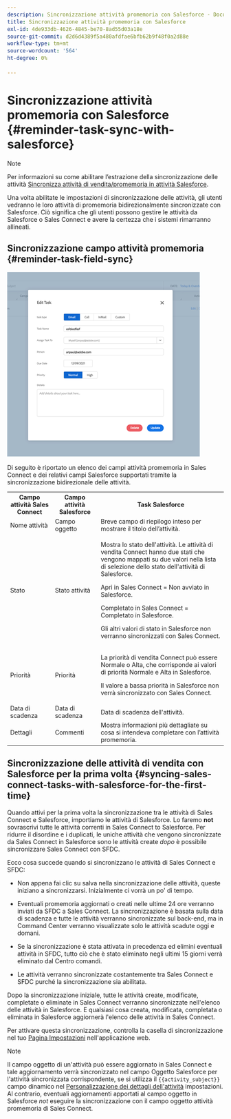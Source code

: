 ```yaml
---
description: Sincronizzazione attività promemoria con Salesforce - Documenti Marketo - Documentazione del prodotto
title: Sincronizzazione attività promemoria con Salesforce
exl-id: 4de933db-4626-4845-be70-8ad55d03a18e
source-git-commit: d2d6d4389f5a480afdfae6bfb62b9f48f0a2d88e
workflow-type: tm+mt
source-wordcount: '564'
ht-degree: 0%

---
```


# Sincronizzazione attività promemoria con Salesforce {#reminder-task-sync-with-salesforce}

>[!NOTE]
>
>Per informazioni su come abilitare l’estrazione della sincronizzazione delle attività [Sincronizza attività di vendita/promemoria in attività Salesforce](/help/marketo/product-docs/marketo-sales-connect/crm/salesforce-integration/salesforce-sync-settings.md#sync-sales-connect-tasks-reminders-to-salesforce-tasks).

Una volta abilitate le impostazioni di sincronizzazione delle attività, gli utenti vedranno le loro attività di promemoria bidirezionalmente sincronizzate con Salesforce. Ciò significa che gli utenti possono gestire le attività da Salesforce o Sales Connect e avere la certezza che i sistemi rimarranno allineati.

## Sincronizzazione campo attività promemoria {#reminder-task-field-sync}

![](assets/reminder-task-sync-with-salesforce-1.png)

Di seguito è riportato un elenco dei campi attività promemoria in Sales Connect e dei relativi campi Salesforce supportati tramite la sincronizzazione bidirezionale delle attività.

<table>
 <tr>
  <th>Campo attività Sales Connect</th>
  <th>Campo attività Salesforce</th>
  <th>Task Salesforce</th>
 </tr>
 <tr>
  <td>Nome attività</td>
  <td>Campo oggetto</td>
  <td>Breve campo di riepilogo inteso per mostrare il titolo dell’attività.</td>
 </tr>
 <tr>
  <td>Stato</td>
  <td>Stato attività</td>
  <td><p>Mostra lo stato dell'attività. Le attività di vendita Connect hanno due stati che vengono mappati su due valori nella lista di selezione dello stato dell'attività di Salesforce.</p>
  <p>Apri in Sales Connect = Non avviato in Salesforce.</p>
  <p>Completato in Sales Connect = Completato in Salesforce.</p>
  <p>Gli altri valori di stato in Salesforce non verranno sincronizzati con Sales Connect.</p></td>
 </tr>
 <tr>
  <td>Priorità</td>
  <td>Priorità</td>
  <td><p>La priorità di vendita Connect può essere Normale o Alta, che corrisponde ai valori di priorità Normale e Alta in Salesforce.</p>
  <p>Il valore a bassa priorità in Salesforce non verrà sincronizzato con Sales Connect.</p></td>
 </tr>
 <tr>
  <td>Data di scadenza</td>
  <td>Data di scadenza</td>
  <td>Data di scadenza dell'attività.</td>
 </tr>
 <tr>
  <td>Dettagli</td>
  <td>Commenti</td>
  <td>Mostra informazioni più dettagliate su cosa si intendeva completare con l’attività promemoria.</td>
 </tr>
</table>

## Sincronizzazione delle attività di vendita con Salesforce per la prima volta {#syncing-sales-connect-tasks-with-salesforce-for-the-first-time}

Quando attivi per la prima volta la sincronizzazione tra le attività di Sales Connect e Salesforce, importiamo le attività di Salesforce. Lo faremo **not** sovrascrivi tutte le attività correnti in Sales Connect to Salesforce. Per ridurre il disordine e i duplicati, le uniche attività che vengono sincronizzate da Sales Connect in Salesforce sono le attività create *dopo* è possibile sincronizzare Sales Connect con SFDC.

Ecco cosa succede quando si sincronizzano le attività di Sales Connect e SFDC:

* Non appena fai clic su salva nella sincronizzazione delle attività, queste iniziano a sincronizzarsi. Inizialmente ci vorrà un po&#39; di tempo.

* Eventuali promemoria aggiornati o creati nelle ultime 24 ore verranno inviati da SFDC a Sales Connect. La sincronizzazione è basata sulla data di scadenza e tutte le attività verranno sincronizzate sul back-end, ma in Command Center verranno visualizzate solo le attività scadute oggi e domani.

* Se la sincronizzazione è stata attivata in precedenza ed elimini eventuali attività in SFDC, tutto ciò che è stato eliminato negli ultimi 15 giorni verrà eliminato dal Centro comandi.

* Le attività verranno sincronizzate costantemente tra Sales Connect e SFDC purché la sincronizzazione sia abilitata.

Dopo la sincronizzazione iniziale, tutte le attività create, modificate, completate o eliminate in Sales Connect verranno sincronizzate nell&#39;elenco delle attività in Salesforce. E qualsiasi cosa creata, modificata, completata o eliminata in Salesforce aggiornerà l&#39;elenco delle attività in Sales Connect.

Per attivare questa sincronizzazione, controlla la casella di sincronizzazione nel tuo [Pagina Impostazioni](https://toutapp.com/login) nell&#39;applicazione web.

>[!NOTE]
>
>Il campo oggetto di un&#39;attività può essere aggiornato in Sales Connect e tale aggiornamento verrà sincronizzato nel campo Oggetto Salesforce per l&#39;attività sincronizzata corrispondente, se si utilizza il `{{activity_subject}}` campo dinamico nel [Personalizzazione dei dettagli dell&#39;attività](/help/marketo/product-docs/marketo-sales-connect/crm/salesforce-integration/configure-salesforce-activity-detail-customization.md) impostazioni. Al contrario, eventuali aggiornamenti apportati al campo oggetto in Salesforce _not_ eseguire la sincronizzazione con il campo oggetto attività promemoria di Sales Connect.
